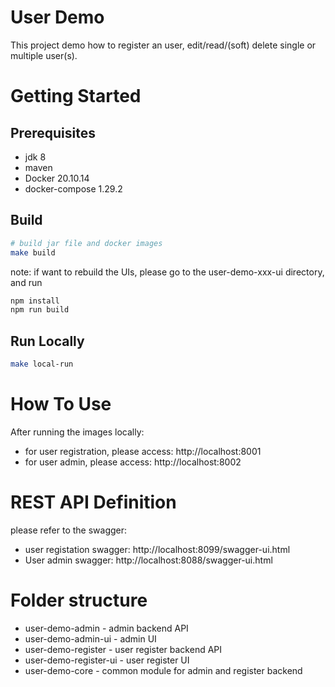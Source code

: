 # User Demo
This project demo how to register an user, edit/read/(soft) delete single or multiple user(s).

# Getting Started

## Prerequisites
- jdk 8
- maven
- Docker 20.10.14
- docker-compose 1.29.2

## Build

``` bash
# build jar file and docker images
make build
```

note: if want to rebuild the UIs, please go to the user-demo-xxx-ui directory, and run
``` bash
npm install
npm run build
```

## Run Locally
``` bash
make local-run
```

# How To Use
After running the images locally:
- for user registration, please access: http://localhost:8001
- for user admin, please access: http://localhost:8002


# REST API Definition
please refer to the swagger:
- user registation swagger: http://localhost:8099/swagger-ui.html
- User admin swagger: http://localhost:8088/swagger-ui.html

# Folder structure
* user-demo-admin - admin backend API
* user-demo-admin-ui - admin UI
* user-demo-register - user register backend API
* user-demo-register-ui  - user register UI
* user-demo-core - common module for admin and register backend
  

